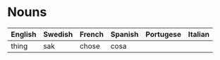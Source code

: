 # Nouns

| English | Swedish | French | Spanish | Portugese | Italian |
| :------ | :------ | :----- | :------ | :-------- | :------ |
| thing   | sak     | chose  | cosa    |           |         |
